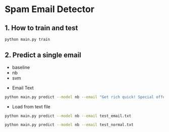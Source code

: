 # Spam Email Detector
## 1. How to train and test
```bash
python main.py train
```

## 2. Predict a single email
- baseline
- nb
- svm

* Email Text
```bash
python main.py predict --model nb --email "Get rich quick! Special offer!"
```

* Load from text file
```bash
python main.py predict --model nb --email test_email.txt
```
```bash
python main.py predict --model nb --email test_normal.txt
```